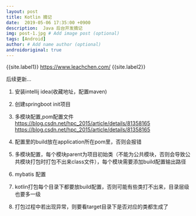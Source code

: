 ```yaml
---
layout: post
title: Kotlin 摘记
date:  2019-05-06 17:35:00 +0900  
description:  Java 后台开发摘记
img: post-1.jpg # Add image post (optional)
tags: [Android]
author: # Add name author (optional)
androidoriginal: true
---
```

{{site.label1}} <a href="https://www.leachchen.com/" target="\_blank">https://www.leachchen.com/</a> {{site.label2}}

后续更新...

1. 安装intellij idea(收藏地址，配置maven)

2. 创建springboot init项目

3. 多模块配置,pom配置文件 https://blog.csdn.net/hpc_2015/article/details/81358165 https://blog.csdn.net/hpc_2015/article/details/81358165

4. 配置里的build放在application所在pom里，否则会报错

5. 多模块配置，每个模块parent为项目初始类（不能为公共模块，否则会导致公共模块打包时打包不出来class文件），每个模块需要添加build配置输出路径

6. mybatis 配置

7. kotlin打包每个目录下都要放build配置，否则可能有些类打不出来，目录层级也要多一级

8. 打包过程中若出现异常，则要看target目录下是否对应的类都生成了

